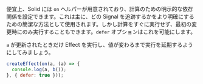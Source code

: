 便宜上、Solid には `on` ヘルパーが用意されており、計算のための明示的な依存関係を設定できます。これは主に、どの Signal を追跡するかをより明確にするための簡潔な方法として使用されます。しかし計算をすぐに実行せず、最初の変更時にのみ実行することもできます。`defer` オプションはこれを可能にします。

`a` が更新されたときだけ Effect を実行し、値が変わるまで実行を延期するようにしてみましょう。

```js
createEffect(on(a, (a) => {
  console.log(a, b());
}, { defer: true }));
```
